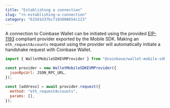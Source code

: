```yaml
---
title: "Establishing a connection"
slug: "rn-establishing-a-connection"
category: "633d1d37bc7103008654c123"
---
```


A connection to Coinbase Wallet can be initiated using the provided [EIP-1193](https://eips.ethereum.org/EIPS/eip-1193) compliant provider exported by the Mobile SDK. Making an `eth_requestAccounts` request using the provider will automatically initiate a handshake request with Coinbase Wallet.

```javascript
import { WalletMobileSDKEVMProvider } from "@coinbase/wallet-mobile-sdk/build/WalletMobileSDKEVMProvider";

const provider = new WalletMobileSDKEVMProvider({
  jsonRpcUrl: JSON_RPC_URL,
});

const [address] = await provider.request({
  method: "eth_requestAccounts",
  params: [],
});
```
